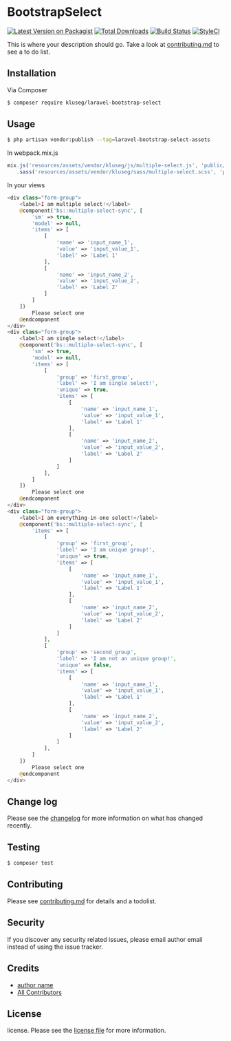 # BootstrapSelect

[![Latest Version on Packagist][ico-version]][link-packagist]
[![Total Downloads][ico-downloads]][link-downloads]
[![Build Status][ico-travis]][link-travis]
[![StyleCI][ico-styleci]][link-styleci]

This is where your description should go. Take a look at [contributing.md](contributing.md) to see a to do list.

## Installation

Via Composer

``` bash
$ composer require kluseg/laravel-bootstrap-select
```

## Usage

```bash
$ php artisan vendor:publish --tag=laravel-bootstrap-select-assets
```

In webpack.mix.js

```javascript
mix.js('resources/assets/vendor/kluseg/js/multiple-select.js', 'public/js')
   .sass('resources/assets/vendor/kluseg/sass/multiple-select.scss', 'public/css')
```

In your views

```php
<div class="form-group">
    <label>I am multiple select!</label>
    @component('bs::multiple-select-sync', [
        'sm' => true,
        'model' => null,
        'items' => [
            [
                'name' => 'input_name_1',
                'value' => 'input_value_1',
                'label' => 'Label 1'
            ],
            [
                'name' => 'input_name_2',
                'value' => 'input_value_2',
                'label' => 'Label 2'
            ]
        ]
    ])
        Please select one
    @endcomponent
</div>
<div class="form-group">
    <label>I am single select!</label>
    @component('bs::multiple-select-sync', [
        'sm' => true,
        'model' => null,
        'items' => [
            [
                'group' => 'first_group',
                'label' => 'I am single select!',
                'unique' => true,
                'items' => [
                    [
                        'name' => 'input_name_1',
                        'value' => 'input_value_1',
                        'label' => 'Label 1'
                    ],
                    [
                        'name' => 'input_name_2',
                        'value' => 'input_value_2',
                        'label' => 'Label 2'
                    ]
                ]
            ],
        ]
    ])
        Please select one
    @endcomponent
</div>
<div class="form-group">
    <label>I am everything-in-one select!</label>
    @component('bs::multiple-select-sync', [
        'items' => [
            [
                'group' => 'first_group',
                'label' => 'I am unique group!',
                'unique' => true,
                'items' => [
                    [
                        'name' => 'input_name_1',
                        'value' => 'input_value_1',
                        'label' => 'Label 1'
                    ],
                    [
                        'name' => 'input_name_2',
                        'value' => 'input_value_2',
                        'label' => 'Label 2'
                    ]
                ]
            ],
            [
                'group' => 'second_group',
                'label' => 'I am not an unique group!',
                'unique' => false,
                'items' => [
                    [
                        'name' => 'input_name_1',
                        'value' => 'input_value_1',
                        'label' => 'Label 1'
                    ],
                    [
                        'name' => 'input_name_2',
                        'value' => 'input_value_2',
                        'label' => 'Label 2'
                    ]
                ]
            ],
        ]
    ])
        Please select one
    @endcomponent
</div>
```

## Change log

Please see the [changelog](changelog.md) for more information on what has changed recently.

## Testing

``` bash
$ composer test
```

## Contributing

Please see [contributing.md](contributing.md) for details and a todolist.

## Security

If you discover any security related issues, please email author email instead of using the issue tracker.

## Credits

- [author name][link-author]
- [All Contributors][link-contributors]

## License

license. Please see the [license file](license.md) for more information.

[ico-version]: https://img.shields.io/packagist/v/kluseg/bootstrapselect.svg?style=flat-square
[ico-downloads]: https://img.shields.io/packagist/dt/kluseg/bootstrapselect.svg?style=flat-square
[ico-travis]: https://img.shields.io/travis/kluseg/bootstrapselect/master.svg?style=flat-square
[ico-styleci]: https://styleci.io/repos/12345678/shield

[link-packagist]: https://packagist.org/packages/kluseg/bootstrapselect
[link-downloads]: https://packagist.org/packages/kluseg/bootstrapselect
[link-travis]: https://travis-ci.org/kluseg/bootstrapselect
[link-styleci]: https://styleci.io/repos/12345678
[link-author]: https://github.com/kluseg
[link-contributors]: ../../contributors
